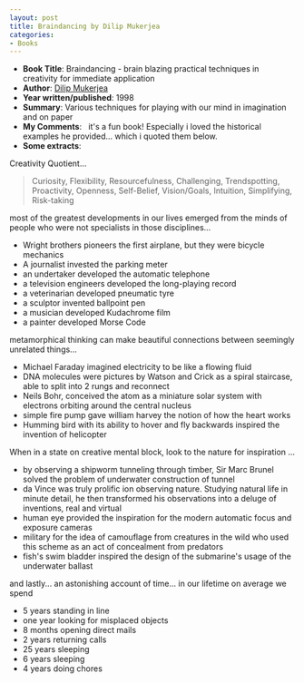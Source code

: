 ```yaml
---
layout: post
title: Braindancing by Dilip Mukerjea
categories:
- Books
---
```




- **Book Title**: Braindancing - brain blazing practical techniques in creativity for immediate application
- **Author**:  [Dilip Mukerjea](http://members.optusnet.com.au/~charles57/Creative/Dilip/index.html)
- **Year written/published**:  1998
- **Summary**:  Various techniques for playing with our mind in imagination and on paper
- **My Comments**:   it's a fun book! Especially i loved the historical examples he provided... which i quoted them below.
- **Some extracts**:

Creativity Quotient...

> Curiosity, Flexibility, Resourcefulness, Challenging, Trendspotting, Proactivity, Openness, Self-Belief, Vision/Goals, Intuition, Simplifying, Risk-taking

most of the greatest developments in our lives emerged from the minds of people who were not specialists in those disciplines...

- Wright brothers pioneers the first airplane, but they were bicycle mechanics
- A journalist invested the parking meter
- an undertaker developed the automatic telephone
- a television engineers developed the long-playing record
- a veterinarian developed pneumatic tyre
- a sculptor invented ballpoint pen
- a musician developed Kudachrome film
- a painter developed Morse Code

metamorphical thinking can make beautiful connections between seemingly unrelated things...

- Michael Faraday imagined electricity to be like a flowing fluid
- DNA molecules were pictures by Watson and Crick as a spiral staircase, able to split into 2 rungs and reconnect
- Neils Bohr, conceived the atom as a miniature solar system with electrons orbiting around the central nucleus
- simple fire pump gave william harvey the notion of how the heart works
- Humming bird with its ability to hover and fly backwards inspired the invention of helicopter

When in a state on creative mental block, look to the nature for inspiration ...

- by observing a shipworm tunneling through timber, Sir Marc Brunel solved the problem of underwater construction of tunnel
- da Vince was truly prolific ion observing nature. Studying natural life in minute detail, he then transformed his observations into a deluge of inventions, real and virtual
- human eye provided the inspiration for the modern automatic focus and exposure cameras
- military for the idea of camouflage from creatures in the wild who used this scheme as an act of concealment from predators
- fish's swim bladder inspired the design of the submarine's usage of the underwater ballast

and lastly... an astonishing account of time... in our lifetime on average we spend

- 5 years standing in line
- one year looking for misplaced objects
- 8 months opening direct mails
- 2 years returning calls
- 25 years sleeping
- 6 years sleeping
- 4 years doing chores
